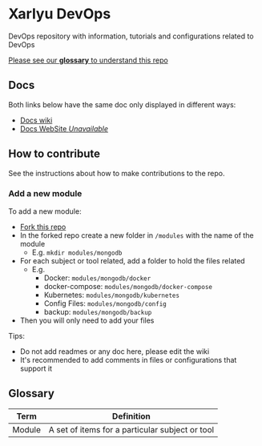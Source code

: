 # Xarlyu DevOps

DevOps repository with information, tutorials and configurations related to DevOps

[Please see our **glossary** to understand this repo](#glossary)


## Docs

Both links below have the same doc only displayed in different ways:

-   [Docs wiki](https://github.com/Xarlyu/devops/wiki)
-   [Docs WebSite *Unavailable*]()

## How to contribute

See the instructions about how to make contributions to the repo.

### Add a new module

To add a new module:

-   [Fork this repo](https://github.com/Xarlyu/devops/fork?fragment=1)
-   In the forked repo create a new folder in `/modules` with the name of the module
    -   E.g. `mkdir modules/mongodb`
-   For each subject or tool related, add a folder to hold the files related
    -   E.g.
        -   Docker: `modules/mongodb/docker`
        -   docker-compose: `modules/mongodb/docker-compose`
        -   Kubernetes: `modules/mongodb/kubernetes`
        -   Config Files: `modules/mongodb/config`
        -   backup: `modules/mongodb/backup`
-   Then you will only need to add your files

Tips:
-   Do not add readmes or any doc here, please edit the wiki
-   It's recommended to add comments in files or configurations that support it

## Glossary

| Term  | Definition  |
| ------------ | ------------ |
| Module  | A set of items for a particular subject or tool  |
